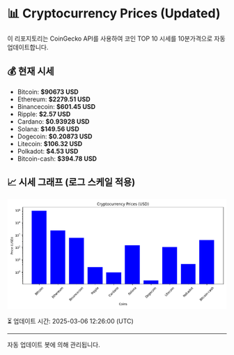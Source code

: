 
# 📊 Cryptocurrency Prices (Updated)

이 리포지토리는 CoinGecko API를 사용하여 코인 TOP 10 시세를 10분가격으로 자동 업데이트합니다.

## 💰 현재 시세
- Bitcoin: **$90673 USD**
- Ethereum: **$2279.51 USD**
- Binancecoin: **$601.45 USD**
- Ripple: **$2.57 USD**
- Cardano: **$0.93928 USD**
- Solana: **$149.56 USD**
- Dogecoin: **$0.20873 USD**
- Litecoin: **$106.32 USD**
- Polkadot: **$4.53 USD**
- Bitcoin-cash: **$394.78 USD**

## 📈 시세 그래프 (로그 스케일 적용)
![Crypto Prices](crypto_prices.png)

⏳ 업데이트 시간: 2025-03-06 12:26:00 (UTC)

---
자동 업데이트 봇에 의해 관리됩니다.
